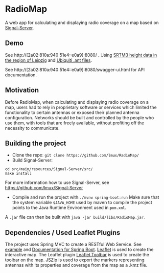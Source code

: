 # RadioMap

A web app for calculating and displaying radio coverage on a map based on [Signal-Server](https://github.com/lmux/Signal-Server).


## Demo 

See http://[2a02:810a:940:51e4::e0a9]:8080/ . Using [SRTM3 height data in the region of Leipzig](https://dds.cr.usgs.gov/srtm/version2_1/SRTM3/Eurasia/) and [Ubiquiti .ant files](https://help.ui.com/hc/en-us/articles/204952114-airMAX-Antenna-Data).

See http://[2a02:810a:940:51e4::e0a9]:8080/swagger-ui.html for API documentation.

## Motivation

Before RadioMap, when calculating and displaying radio coverage on a map, users had to rely in proprietary software or services which limited the functionality to certain antennas or exposed their planned antenna configuration. 
Networks should be built and controlled by the people who use them, with tools that are freely available, without profiting off the necessity to communicate.

## Building the project

- Clone the repo: `git clone https://github.com/lmux/RadioMap/`
- Build Signal-Server: 
```
cd src/main/resources/Signal-Server/src/
make install
```
For more information how to use Signal-Server, see https://github.com/lmux/Signal-Server
- Compile and run the project with `./mvnw spring-boot:run`
Make sure that the system variable `$JAVA_HOME` used by maven to compile the project points to the Java Runtime Environment used in `pom.xml`.

A `.jar` file can then be built with `java -jar build/libs/RadioMap.jar`.


## Dependencies / Used Leaflet Plugins
The project uses Spring MVC to create a RESTful Web Service. See [example](https://spring.io/guides/gs/rest-service/) and [Documentation for Spring Boot](https://spring.io/projects/spring-boot#overview).
[Leaflet](https://github.com/Leaflet/Leaflet) is used to create the interactive map.
The Leaflet plugin [Leaflet.Toolbar](https://github.com/Leaflet/Leaflet.toolbar) is used to create the toolbar on the map.
[JSZip](https://github.com/Stuk/jszip/) is used to export the markers representing antennas with its properties and coverage from the map as a .kmz file.
